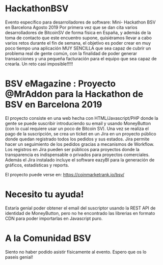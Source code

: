 # HackathonBSV
Evento específico para desarrolladores de software:  Mini- Hackathon BSV en Barcelona Agosto 2019 Por primera vez que se dan cita varios desarrolladores de BitcoinSV de forma física en España, y además de la toma de contacto que este encuentro supone, quisiéramos llevar a cabo varios retos durante el fin de semana, el objetivo es poder crear en muy poco tiempo una aplicación MUY SENCILLA que sea capaz de cubrir un problema real de gente común, con la finalidad de poder generar transacciones y una pequeña facturación para el equipo que sea capaz de crearla. Un reto casi imposible!!!!!

# BSV eMagazine : Proyecto @MrAddon para la Hackathon de BSV en Barcelona 2019
El proyecto consiste en una web hecha con HTML/Javascript/PHP donde la gente se puede suscribir introduciendo su email y usando MoneyButton (con lo cual requiere usar un poco de Bitcoin SV). Una vez se realiza el pago de la suscripción, se crea un ticket en un Jira en un proyecto público donde quedan registrado todos los pedidos y sus estados. Jira permite hacer un seguimiento de los pedidos gracias a mecanismos de Workflow. Los registros en Jira pueden ser públicos para proyectos donde la transparencia es indispensable o privados para proyectos comerciales. Además el Jira instalado incluye el software eazyBI para la generación de gráficos, estadísticas y reports.

El proyecto puede verse en:
https://coinmarketrank.io/bsv/

# Necesito tu ayuda!
Estaría genial poder obtener el email del suscriptor usando la REST API de identidad de MoneyButton, pero no he encontrado las librerias en formato CDN para poder importarlas en Javascript puro.

# A la Comunidad BSV
Siento no haber podido asistir físicamente al evento. Espero que os lo paseis genial!

